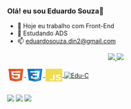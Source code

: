 ### Olá! eu sou Eduardo Souza👋



- 🔭 Hoje eu trabalho com Front-End
- 🌱 Estudando ADS
- 📫 eduardosouza.din2@gmail.com

<div align="center">
  <a href="https://github.com/eduardo074">
  <img height="180em" src="https://github-readme-stats.vercel.app/api?username=eduardo074&show_icons=true&theme=dark&include_all_commits=true&count_private=true"/>
  <img height="180em" src="https://github-readme-stats.vercel.app/api/top-langs/?username=eduardo074&layout=compact&langs_count=7&theme=dark"/>
</div>
  
  <div style="display: inline_block"><br>
   <img align="center" alt="Edu-HTML" height="30" width="40" src="https://raw.githubusercontent.com/devicons/devicon/master/icons/html5/html5-original.svg">
   <img align="center" alt="Edu-CSS" height="30" width="40" src="https://raw.githubusercontent.com/devicons/devicon/master/icons/css3/css3-original.svg">
   <img align="center" alt="Edu-Js" height="30" width="40" src="https://raw.githubusercontent.com/devicons/devicon/master/icons/javascript/javascript-plain.svg">
   <img align="center" alt="Edu-C" height="30" width="40" src="https://cdn.jsdelivr.net/gh/devicons/devicon/icons/c/c-original.svg">

  ##
  
  <div>
    
  <a href="https://instagram.com/eduardo_souza.74" target="_blank"><img src="https://img.shields.io/badge/-Instagram-%23E4405F?style=for-the-badge&logo=instagram&logoColor=white" target="_blank"></a>
  <a href = "mailto:eduardosouza.din2i@gmail.com"><img src="https://img.shields.io/badge/-Gmail-%23333?style=for-the-badge&logo=gmail&logoColor=white" target="_blank"></a>
  <a href="https://www.linkedin.com/in/eduardo-souza-88a89b22a" target="_blank"><img src="https://img.shields.io/badge/-LinkedIn-%230077B5?style=for-the-badge&logo=linkedin&logoColor=white" target="_blank"></a> 
 
    
    
  </div>


